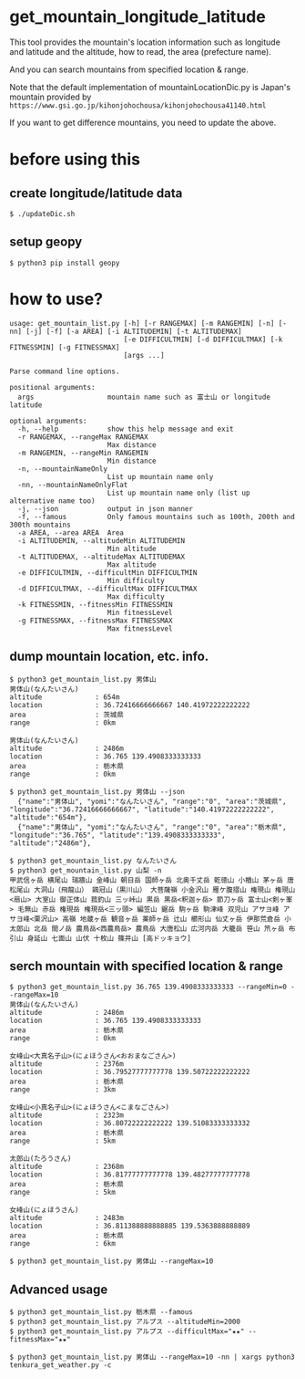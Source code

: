 # get_mountain_longitude_latitude

This tool provides the mountain's location information such as longitude and latitude and the altitude, how to read, the area (prefecture name).

And you can search mountains from specified location & range.

Note that the default implementation of mountainLocationDic.py is Japan's mountain provided by ```https://www.gsi.go.jp/kihonjohochousa/kihonjohochousa41140.html```

If you want to get difference mountains, you need to update the above.


# before using this

## create longitude/latitude data

```
$ ./updateDic.sh
```

## setup geopy

```
$ python3 pip install geopy 
```

# how to use?

```
usage: get_mountain_list.py [-h] [-r RANGEMAX] [-m RANGEMIN] [-n] [-nn] [-j] [-f] [-a AREA] [-i ALTITUDEMIN] [-t ALTITUDEMAX]
                            [-e DIFFICULTMIN] [-d DIFFICULTMAX] [-k FITNESSMIN] [-g FITNESSMAX]
                            [args ...]

Parse command line options.

positional arguments:
  args                  mountain name such as 富士山 or longitude latitude

optional arguments:
  -h, --help            show this help message and exit
  -r RANGEMAX, --rangeMax RANGEMAX
                        Max distance
  -m RANGEMIN, --rangeMin RANGEMIN
                        Min distance
  -n, --mountainNameOnly
                        List up mountain name only
  -nn, --mountainNameOnlyFlat
                        List up mountain name only (list up alternative name too)
  -j, --json            output in json manner
  -f, --famous          Only famous mountains such as 100th, 200th and 300th mountains
  -a AREA, --area AREA  Area
  -i ALTITUDEMIN, --altitudeMin ALTITUDEMIN
                        Min altitude
  -t ALTITUDEMAX, --altitudeMax ALTITUDEMAX
                        Max altitude
  -e DIFFICULTMIN, --difficultMin DIFFICULTMIN
                        Min difficulty
  -d DIFFICULTMAX, --difficultMax DIFFICULTMAX
                        Max difficulty
  -k FITNESSMIN, --fitnessMin FITNESSMIN
                        Min fitnessLevel
  -g FITNESSMAX, --fitnessMax FITNESSMAX
                        Max fitnessLevel
```

## dump mountain location, etc. info.

```
$ python3 get_mountain_list.py 男体山
男体山(なんたいさん)
altitude             : 654m
location             : 36.72416666666667 140.41972222222222
area                 : 茨城県
range                : 0km

男体山(なんたいさん)
altitude             : 2486m
location             : 36.765 139.4908333333333
area                 : 栃木県
range                : 0km
```

```
$ python3 get_mountain_list.py 男体山 --json
  {"name":"男体山", "yomi":"なんたいさん", "range":"0", "area":"茨城県", "longitude":"36.72416666666667", "latitude":"140.41972222222222", "altitude":"654m"},
  {"name":"男体山", "yomi":"なんたいさん", "range":"0", "area":"栃木県", "longitude":"36.765", "latitude":"139.4908333333333", "altitude":"2486m"},
```

```
$ python3 get_mountain_list.py なんたいさん
$ python3 get_mountain_list.py 山梨 -n
甲武信ヶ岳 横尾山 瑞牆山 金峰山 朝日岳 国師ヶ岳 北奥千丈岳 乾徳山 小楢山 茅ヶ岳 唐松尾山 大洞山（飛龍山） 鶏冠山（黒川山） 大菩薩嶺 小金沢山 雁ケ腹摺山 権現山 権現山<扇山> 大室山 御正体山 菰釣山 三ッ峠山 黒岳 黒岳<釈迦ヶ岳> 節刀ヶ岳 富士山<剣ヶ峯> 毛無山 赤岳 権現岳 権現岳<三ッ頭> 編笠山 鋸岳 駒ヶ岳 駒津峰 双児山 アサヨ峰 アサヨ峰<栗沢山> 高嶺 地蔵ヶ岳 観音ヶ岳 薬師ヶ岳 辻山 櫛形山 仙丈ヶ岳 伊那荒倉岳 小太郎山 北岳 間ノ岳 農鳥岳<西農鳥岳> 農鳥岳 大唐松山 広河内岳 大籠岳 笹山 笊ヶ岳 布引山 身延山 七面山 山伏 十枚山 篠井山 [高ドッキョウ]
```


## serch mountain with specified location & range

```
$ python3 get_mountain_list.py 36.765 139.4908333333333 --rangeMin=0 --rangeMax=10
男体山(なんたいさん)
altitude             : 2486m
location             : 36.765 139.4908333333333
area                 : 栃木県
range                : 0km

女峰山<大真名子山>(にょほうさん<おおまなごさん>)
altitude             : 2376m
location             : 36.79527777777778 139.50722222222222
area                 : 栃木県
range                : 3km

女峰山<小真名子山>(にょほうさん<こまなごさん>)
altitude             : 2323m
location             : 36.80722222222222 139.51083333333332
area                 : 栃木県
range                : 5km

太郎山(たろうさん)
altitude             : 2368m
location             : 36.81777777777778 139.48277777777778
area                 : 栃木県
range                : 5km

女峰山(にょほうさん)
altitude             : 2483m
location             : 36.811388888888885 139.5363888888889
area                 : 栃木県
range                : 6km
```

```
$ python3 get_mountain_list.py 男体山 --rangeMax=10
```

## Advanced usage

```
$ python3 get_mountain_list.py 栃木県 --famous
$ python3 get_mountain_list.py アルプス --altitudeMin=2000
$ python3 get_mountain_list.py アルプス --difficultMax="★★" --fitnessMax="★★"
```

```
$ python3 get_mountain_list.py 男体山 --rangeMax=10 -nn | xargs python3 tenkura_get_weather.py -c
```
